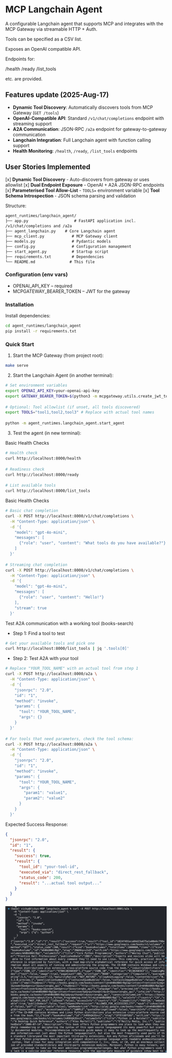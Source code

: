 # MCP Langchain Agent
A configurable Langchain agent that supports MCP and integrates with the MCP Gateway via streamable HTTP + Auth.

Tools can be specified as a CSV list.

Exposes an OpenAI compatible API.

Endpoints for:

/health
/ready
/list_tools

etc. are provided.

## Features update (2025-Aug-17)
- **Dynamic Tool Discovery**: Automatically discovers tools from MCP Gateway (`GET /tools`)
- **OpenAI-Compatible API**: Standard `/v1/chat/completions` endpoint with streaming support
- **A2A Communication**: JSON-RPC `/a2a` endpoint for gateway-to-gateway communication
- **Langchain Integration**: Full Langchain agent with function calling support
- **Health Monitoring**: `/health`, `/ready`, `/list_tools` endpoints

## User Stories Implemented
[x] **Dynamic Tool Discovery** - Auto-discovers from gateway or uses allowlist
[x] **Dual Endpoint Exposure** - OpenAI + A2A JSON-RPC endpoints
[x] **Parameterised Tool Allow-List** - `TOOLS=` environment variable
[x] **Tool Schema Introspection** - JSON schema parsing and validation

Structure:
```
agent_runtimes/langchain_agent/
├── app.py                    # FastAPI application incl. /v1/chat/completions and /a2a
├── agent_langchain.py    # Core Langchain agent
├── mcp_client.py            # MCP Gateway client
├── models.py                # Pydantic models
├── config.py                # Configuration management
├── start_agent.py           # Startup script
├── requirements.txt         # Dependencies
└── README.md               # This file
```

### Configuration (env vars)
- OPENAI_API_KEY – required
- MCPGATEWAY_BEARER_TOKEN – JWT for the gateway


### Installation
Install dependencies:
```bash
cd agent_runtimes/langchain_agent
pip install -r requirements.txt
```


### Quick Start
1) Start the MCP Gateway (from project root):
```bash
make serve
```

2) Start the Langchain Agent (in another terminal):
```bash
# Set environment variables
export OPENAI_API_KEY=your-openai-api-key
export GATEWAY_BEARER_TOKEN=$(python3 -m mcpgateway.utils.create_jwt_token -u admin --secret my-test-key)

# Optional: Tool allowlist (if unset, all tools discovered)
export TOOLS="tool1,tool2,tool3" # Replace with actual tool names

python -m agent_runtimes.langchain_agent.start_agent
```

3) Test the agent (in new terminal):

Basic Health Checks
```bash
# Health check
curl http://localhost:8000/health

# Readiness check
curl http://localhost:8000/ready

# List available tools
curl http://localhost:8000/list_tools
```

Basic Health Checks
```bash
# Basic chat completion
curl -X POST http://localhost:8000/v1/chat/completions \
  -H "Content-Type: application/json" \
  -d '{
    "model": "gpt-4o-mini",
    "messages": [
      {"role": "user", "content": "What tools do you have available?"}
    ]
  }'

# Streaming chat completion
curl -X POST http://localhost:8000/v1/chat/completions \
  -H "Content-Type: application/json" \
  -d '{
    "model": "gpt-4o-mini",
    "messages": [
      {"role": "user", "content": "Hello!"}
    ],
    "stream": true
  }'
```

Test A2A communication with a working tool (books-search)
- Step 1: Find a tool to test
```bash
# Get your available tools and pick one
curl http://localhost:8000/list_tools | jq '.tools[0]'
```

- Step 2: Test A2A with your tool
```bash
# Replace "YOUR_TOOL_NAME" with an actual tool from step 1
curl -X POST http://localhost:8000/a2a \
  -H "Content-Type: application/json" \
  -d '{
    "jsonrpc": "2.0",
    "id": "1",
    "method": "invoke",
    "params": {
      "tool": "YOUR_TOOL_NAME",
      "args": {}
    }
  }'

# For tools that need parameters, check the tool schema:
curl -X POST http://localhost:8000/a2a \
  -H "Content-Type: application/json" \
  -d '{
    "jsonrpc": "2.0",
    "id": "1",
    "method": "invoke",
    "params": {
      "tool": "YOUR_TOOL_NAME",
      "args": {
        "param1": "value1",
        "param2": "value2"
      }
    }
  }'
```
Expected Success Response:
```json
{
  "jsonrpc": "2.0",
  "id": "1",
  "result": {
    "success": true,
    "result": {
      "tool_id": "your-tool-id",
      "executed_via": "direct_rest_fallback",
      "status_code": 200,
      "result": "...actual tool output..."
    }
  }
}
```
![alt text](image.png)
